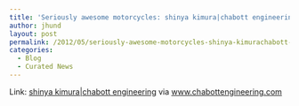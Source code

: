 ```yaml
---
title: 'Seriously awesome motorcycles: shinya kimura|chabott engineering'
author: jhund
layout: post
permalink: /2012/05/seriously-awesome-motorcycles-shinya-kimurachabott-engineering/
categories:
  - Blog
  - Curated News
---
```

Link: [shinya kimura|chabott engineering][1] via www.chabottengineering.com

 [1]: http://bit.ly/KE5KIa